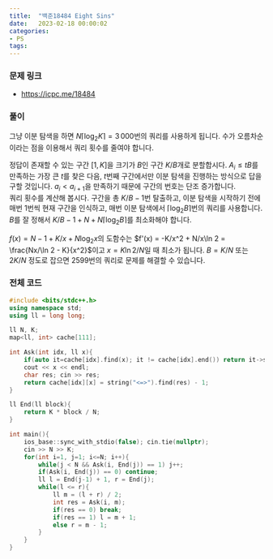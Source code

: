 ```yaml
---
title:  "백준18484 Eight Sins"
date:   2023-02-18 00:00:02
categories:
- PS
tags:
---
```


### 문제 링크
* https://icpc.me/18484

### 풀이
그냥 이분 탐색을 하면 $N\lceil \log_2 K \rceil = 3\,000$번의 쿼리를 사용하게 됩니다. 수가 오름차순이라는 점을 이용해서 쿼리 횟수를 줄여야 합니다.

정답이 존재할 수 있는 구간 $[1, K]$을 크기가 $B$인 구간 $K/B$개로 분할합시다. $A_i \leq tB$를 만족하는 가장 큰 $t$를 찾은 다음, $t$번째 구간에서만 이분 탐색을 진행하는 방식으로 답을 구할 것입니다. $a_i < a_{i+1}$을 만족하기 때문에 구간의 번호는 단조 증가합니다.<br>
쿼리 횟수를 계산해 봅시다. 구간을 총 $K/B-1$번 탈출하고, 이분 탐색을 시작하기 전에 매번 1번씩 현재 구간을 인식하고, 매번 이분 탐색에서 $\lceil \log_2 B \rceil$번의 쿼리를 사용합니다. $B$를 잘 정해서 $K/B-1 + N + N \lceil \log_2 B \rceil$를 최소화해야 합니다.

$f(x) = N-1 + K/x + N \log_2 x$의 도함수는 $f'(x) = -K/x^2 + N/x\ln 2 = \frac{Nx/\ln 2 - K}{x^2}$이고 $x = K \ln 2/N$일 때 최소가 됩니다. $B = K/N$ 또는 $2K/N$ 정도로 잡으면 2599번의 쿼리로 문제를 해결할 수 있습니다.

### 전체 코드
```cpp
#include <bits/stdc++.h>
using namespace std;
using ll = long long;

ll N, K;
map<ll, int> cache[111];

int Ask(int idx, ll x){
    if(auto it=cache[idx].find(x); it != cache[idx].end()) return it->second;
    cout << x << endl;
    char res; cin >> res;
    return cache[idx][x] = string("<=>").find(res) - 1;
}

ll End(ll block){
    return K * block / N;
}

int main(){
    ios_base::sync_with_stdio(false); cin.tie(nullptr);
    cin >> N >> K;
    for(int i=1, j=1; i<=N; i++){
        while(j < N && Ask(i, End(j)) == 1) j++;
        if(Ask(i, End(j)) == 0) continue;
        ll l = End(j-1) + 1, r = End(j);
        while(l <= r){
            ll m = (l + r) / 2;
            int res = Ask(i, m);
            if(res == 0) break;
            if(res == 1) l = m + 1;
            else r = m - 1;
        }
    }
}
```
